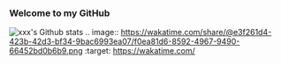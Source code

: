 ### Welcome to my GitHub
![`xxx`'s Github stats](https://github-readme-stats.vercel.app/api?username=devbzx&show_icons=true)
.. image:: https://wakatime.com/share/@e3f261d4-423b-42d3-bf34-9bac6993ea07/f0ea81d6-8592-4967-9490-66452bd0b6b9.png
    :target: https://wakatime.com/

